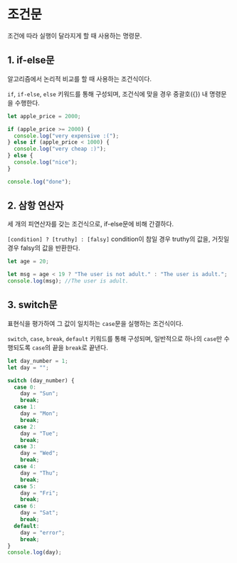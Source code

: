 # 조건문

조건에 따라 실행이 달라지게 할 때 사용하는 명령문.

## 1. if-else문

알고리즘에서 논리적 비교를 할 때 사용하는 조건식이다.

`if`, `if-else`, `else` 키워드를 통해 구성되며, 조건식에 맞을 경우 중괄호({}) 내 명령문을 수행한다.

```javascript
let apple_price = 2000;

if (apple_price >= 2000) {
  console.log("very expensive :(");
} else if (apple_price < 1000) {
  console.log("very cheap :)");
} else {
  console.log("nice");
}

console.log("done");
```

## 2. 삼항 연산자

세 개의 피연산자를 갖는 조건식으로, if-else문에 비해 간결하다.

`[condition] ? [truthy] : [falsy]` condition이 참일 경우 truthy의 값을, 거짓일 경우 falsy의 값을 반환한다.

```javascript
let age = 20;

let msg = age < 19 ? "The user is not adult." : "The user is adult.";
console.log(msg); //The user is adult.
```

## 3. switch문

표현식을 평가하여 그 값이 일치하는 `case`문을 실행하는 조건식이다.

`switch`, `case`, `break`, `default` 키워드를 통해 구성되며, 일반적으로 하나의 `case`만 수행되도록 `case`의 끝을 `break`로 끝낸다.

```javascript
let day_number = 1;
let day = "";

switch (day_number) {
  case 0:
    day = "Sun";
    break;
  case 1:
    day = "Mon";
    break;
  case 2:
    day = "Tue";
    break;
  case 3:
    day = "Wed";
    break;
  case 4:
    day = "Thu";
    break;
  case 5:
    day = "Fri";
    break;
  case 6:
    day = "Sat";
    break;
  default:
    day = "error";
    break;
}
console.log(day);
```
